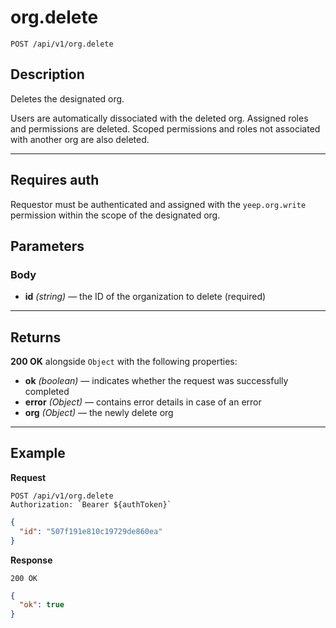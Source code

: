 # org.delete

`POST /api/v1/org.delete`

## Description

Deletes the designated org.

Users are automatically dissociated with the deleted org. Assigned roles and permissions are deleted. Scoped permissions and roles not associated with another org are also deleted.

***

## Requires auth

Requestor must be authenticated and assigned with the `yeep.org.write` permission within the scope of the designated org.

## Parameters

### Body

- **id** _(string)_ — the ID of the organization to delete (required)

***

## Returns

**200 OK** alongside `Object` with the following properties:

- **ok** _(boolean)_ — indicates whether the request was successfully completed
- **error** _(Object)_ — contains error details in case of an error
- **org** _(Object)_ — the newly delete org

***

## Example

**Request**

```
POST /api/v1/org.delete
Authorization: `Bearer ${authToken}`
```

``` json
{
  "id": "507f191e810c19729de860ea"
}
```

**Response**

`200 OK`

``` json
{
  "ok": true
}
```
